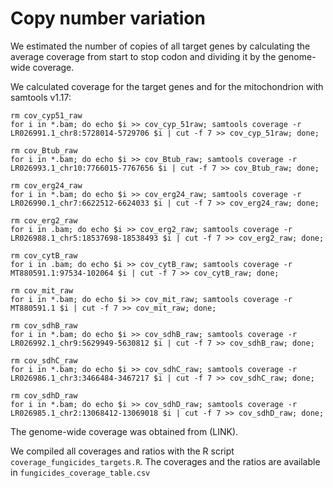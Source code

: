 # Copy number variation

We estimated the number of copies of all target genes by calculating the average coverage from start to stop codon and dividing it by the genome-wide coverage.

We calculated coverage for the target genes and for the mitochondrion with samtools v1.17:
```
rm cov_cyp51_raw
for i in *.bam; do echo $i >> cov_cyp_51raw; samtools coverage -r LR026991.1_chr8:5728014-5729706 $i | cut -f 7 >> cov_cyp_51raw; done;

rm cov_Btub_raw
for i in *.bam; do echo $i >> cov_Btub_raw; samtools coverage -r LR026993.1_chr10:7766015-7767656 $i | cut -f 7 >> cov_Btub_raw; done;

rm cov_erg24_raw
for i in *.bam; do echo $i >> cov_erg24_raw; samtools coverage -r LR026990.1_chr7:6622512-6624033 $i | cut -f 7 >> cov_erg24_raw; done;

rm cov_erg2_raw
for i in .bam; do echo $i >> cov_erg2_raw; samtools coverage -r LR026988.1_chr5:18537698-18538493 $i | cut -f 7 >> cov_erg2_raw; done;

rm cov_cytB_raw
for i in .bam; do echo $i >> cov_cytB_raw; samtools coverage -r MT880591.1:97534-102064 $i | cut -f 7 >> cov_cytB_raw; done;

rm cov_mit_raw
for i in *.bam; do echo $i >> cov_mit_raw; samtools coverage -r MT880591.1 $i | cut -f 7 >> cov_mit_raw; done;

rm cov_sdhB_raw
for i in *.bam; do echo $i >> cov_sdhB_raw; samtools coverage -r LR026992.1_chr9:5629949-5630812 $i | cut -f 7 >> cov_sdhB_raw; done;

rm cov_sdhC_raw
for i in *.bam; do echo $i >> cov_sdhC_raw; samtools coverage -r LR026986.1_chr3:3466484-3467217 $i | cut -f 7 >> cov_sdhC_raw; done;

rm cov_sdhD_raw
for i in *.bam; do echo $i >> cov_sdhD_raw; samtools coverage -r LR026985.1_chr2:13068412-13069018 $i | cut -f 7 >> cov_sdhD_raw; done;
```
The genome-wide coverage was obtained from (LINK). 

We compiled all coverages and ratios with the R script `coverage_fungicides_targets.R`. The coverages and the ratios are available in `fungicides_coverage_table.csv`
